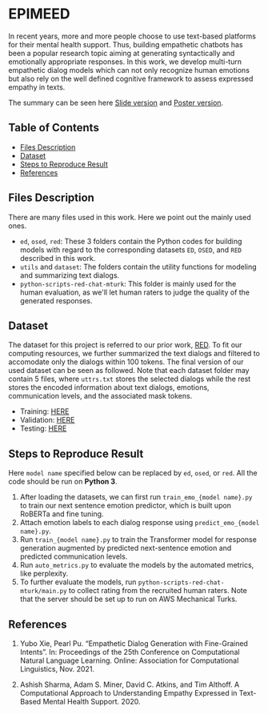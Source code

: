# EPIMEED

In recent years, more and more people choose to use text-based platforms for their mental health support. Thus, building empathetic chatbots has been a popular research topic aiming at generating syntactically and emotionally appropriate responses. In this work, we develop multi-turn empathetic dialog models which can not only recognize human emotions but also rely on the well defined cognitive framework to assess expressed empathy in texts.

The summary can be seen here [Slide version](https://docs.google.com/presentation/d/1WjodJYjNGu9j28TGGo3upg2G1z2S11Cbwy_hh1cNWU4/edit?usp=sharing) and [Poster version](https://drive.google.com/file/d/15awdf-yebXaNvjqd0vzsgG9Y1lE6cUye/view?usp=sharing).

## Table of Contents

- [Files Description](#files-description)
- [Dataset](#dataset)
- [Steps to Reproduce Result](#steps-to-reproduce-result)
- [References](#references)

## Files Description

There are many files used in this work. Here we point out the mainly used ones. 

- `ed`, `osed`, `red`: These 3 folders contain the Python codes for building models with regard to the corresponding datasets `ED`, `OSED`, and `RED` described in this work.
- `utils` and `dataset`: The folders contain the utility functions for modeling and summarizing text dialogs.
- `python-scripts-red-chat-mturk`: This folder is mainly used for the human evaluation, as we'll let human raters to judge the quality of the generated responses. 

## Dataset

The dataset for this project is referred to our prior work, [RED](https://github.com/yehchunhung/RED). To fit our computing resources, we further summarized the text dialogs and filtered to accomodate only the dialogs within 100 tokens. The final version of our used dataset can be seen as followed. Note that each dataset folder may contain 5 files, where `uttrs.txt` stores the selected dialogs while the rest stores the encoded information about text dialogs, emotions, communication levels, and the associated mask tokens.

- Training: [HERE](https://terabox.com/s/1XMxebSD2I01RsiCkyfQvhA)
- Validation: [HERE](https://terabox.com/s/1iKriTTDvqMdOG55Cg380Tg)
- Testing: [HERE](https://terabox.com/s/1C2fSJ6QYI89dpzOKv96l0g)

## Steps to Reproduce Result
Here `model name` specified below can be replaced by `ed`, `osed`, or `red`. All the code should be run on **Python 3**.

1. After loading the datasets, we can first run `train_emo_{model name}.py` to train our next sentence emotion predictor, which is built upon RoBERTa and fine tuning.
2. Attach emotion labels to each dialog response using `predict_emo_{model name}.py`.
3. Run `train_{model name}.py` to train the Transformer model for response generation augmented by predicted next-sentence emotion and predicted communication levels.
4. Run `auto_metrics.py` to evaluate the models by the automated metrics, like perplexity.
5. To further evaluate the models, run `python-scripts-red-chat-mturk/main.py` to collect rating from the recruited human raters. Note that the server should be set up to run on AWS Mechanical Turks.

## References

1. Yubo Xie, Pearl Pu. “Empathetic Dialog Generation with Fine-Grained Intents”. In: Proceedings of the 25th Conference on Computational Natural Language Learning. Online: Association for Computational Linguistics, Nov. 2021.

2. Ashish Sharma, Adam S. Miner, David C. Atkins, and Tim Althoff. A Computational Approach to Understanding Empathy Expressed in Text-Based Mental Health Support. 2020.
